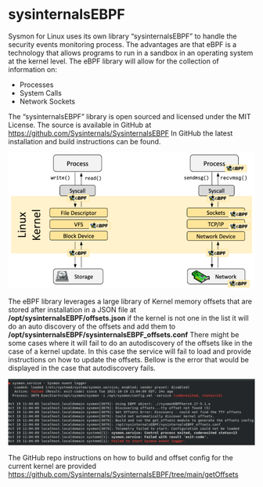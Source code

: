 sysinternalsEBPF
=================

 Sysmon for Linux uses its own library “sysinternalsEBPF” to handle the security events monitoring process. The advantages are that eBPF is a technology that allows programs to run in a sandbox in an operating system at the kernel level. The eBPF library will allow for the collection of information on:

* Processes
* System Calls
* Network Sockets

 The “sysinternalsEBPF” library is open sourced and licensed under the MIT License. The source is available in GitHub at <https://github.com/Sysinternals/SysinternalsEBPF> In GitHub the latest installation and build instructions can be found.

![eBPF](media/image64.png)

The eBPF library leverages a large library of Kernel memory offsets that are stored after installation in a JSON file at **/opt/sysinternalsEBPF/offsets.json** if the kernel is not one in the list it will do an auto discovery of the offsets and add them to **/opt/sysinternalsEBPF/sysinternalsEBPF_offsets.conf** There might be some cases where it will fail to do an autodiscovery of the offsets like in the case of a kernel update. In this case the service will fail to load and provide instructions on how to update the offsets. Bellow is the error that would be displayed in the case that autodiscovery fails.

![Kernel Offset](media/image65.png)

The GitHub repo instructions on how to build and offset config for the current kernel are provided <https://github.com/Sysinternals/SysinternalsEBPF/tree/main/getOffsets>

